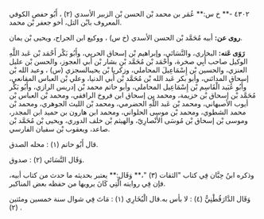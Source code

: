 ٤٣٠٢ -** خ س:** عُمَر بن محمد بْن الحسن بْن الزبير الأسدي (٢) ، أَبُو حفص الكوفي المعروف بابْن التل، أخو جعفر بْن محمد.

**روى عن:** أبيه مُحَمَّد بْن الحسن الأسدي (خ س) ، ووكيع ابن الجراح، ويحيى بْن يمان.

**رَوَى عَنه:** البخاري، والنَّسَائي، وإبراهيم بْن إسحاق الحربي، وأَبُو بَكْر أَحْمَد بْن عَبد اللَّهِ الوكيل صاحب أَبِي صخرة، وأَحْمَد بْن مُحَمَّد بْنِ بشار بْن أَبي العجوز، والحسن بْن عليل العنزي، والحسين بْن إِسْمَاعِيلَ المحاملي، وزكريا بْن يحيىالسجزي (س) ، وعبد الله بْن إسحاق المدائني، وأبو بكر عَبد الله بْن مُحَمَّد بْن أَبي الدنيا، وعلي بْن العباس المقانعي، وأَبُو عُبَيد الْقَاسِم بْن إِسْمَاعِيل المحاملي، وأبو حاتم محمد بْن إدريس الرازي، وأَبُو بَكْر مُحَمَّد بْن إسحاق بْن خزيمة، ومحمد بن إسحاق ابن فروخ الرافقي، ومحمد بْن العباس بْن أيوب الأصبهاني، ومحمد بْن عَبد اللَّهِ الحضرمي، ومحمد بْن الليث الجوهري، ومحمد بْن محمد الشطوي، ومحمد بْن موسى الحلواني، ومحمد ابن هارون بن حميد ابن المجدر، وموسى بْن إسحاق بْن مُوسَى الأَنْصارِيّ، والهيثم بْن خلف الدوري، ويحيى بْن مُحَمَّد بْن صاعد، ويعقوب بْن سفيان الفارسي.

قال أَبُو حاتم (١) : محله الصدق.

وَقَال النَّسَائي (٢) : صدوق.

وذكره ابنُ حِبَّان فِي كتاب "الثقات (٣) "،** وَقَال:** يعتبر بحديثه ما حدث من كتاب أبيه، فإن فِي روايته الَّتِي كَانَ يرويها من حفظه بعض المناكير.

وَقَال الدَّارَقُطْنِيُّ (٤) : لا بأس به.قال الْبُخَارِي (١) : مَاتَ فِي شوال سنة خمسين ومئتين (٢) .